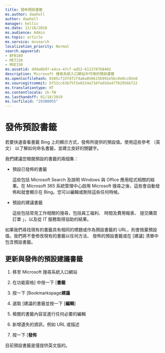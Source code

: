 ```yaml
---
title: 發佈預設書籤
ms.author: dawholl
author: dawholl
manager: kellis
ms.date: 12/18/2018
ms.audience: Admin
ms.topic: article
ms.service: mssearch
localization_priority: Normal
search.appverid:
- BFB160
- MET150
- MOE150
ms.assetid: d49a0b97-e4ca-47cf-ad52-6113787b8402
description: Microsoft 搜尋系統入口網站中可用的預設書籤
ms.openlocfilehash: 0105cf33fdf274a6a856615b992e5bc0e0cc02e8
ms.sourcegitcommit: bf52cc63b75f2e0324a716fe65da47702956b722
ms.translationtype: HT
ms.contentlocale: zh-TW
ms.lasthandoff: 01/18/2019
ms.locfileid: "29380055"
---
```

# <a name="publish-default-bookmarks"></a>發佈預設書籤

若要快速查看書籤 Bing 上的顯示方式，發佈所提供的預設值。使用這些參考 （英文） 以了解如何命名書籤，並建立良好的關鍵字。
  
我們建議您檢閱預設的書籤的兩個集：
  
- 預設已發佈的書籤
    
    這些包括 Microsoft Search 及說明 Windows 與 Office 應用程式相關的結果。在 Microsoft 365 系統管理中心啟用 Microsoft 搜尋之後，這些會自動發佈和就會顯示在 Bing。您可以編輯或刪除這些任何時候。
    
- 預設的建議書籤
    
    這些包括常見工作相關的搜尋，包括員工福利、 時間及費用報表、 提交購買訂單 」，以及從 IT 服務取得協助的結果。
    
如果我們尋找現有的書籤具有相同的標題或作為預設書籤的 URL，則會捨棄預設值。我們將不會修改現有的書籤以任何方法、 發佈的預設書籤或在 [建議] 清單中包含預設書籤。
  
## <a name="update-and-publish-a-default-suggested-bookmark"></a>更新與發佈的預設建議書籤

1. 移至 Microsoft 搜尋系統入口網站
    
2. 在功能窗格] 中按一下 [**書籤**
    
3. 按一下 [Bookmarkspage**建議**
    
4. 選取 [建議的書籤並按一下 [**編輯**]
    
5. 檢閱的書籤內容並進行任何必要的編輯
    
6. 新增遺失的資訊，例如 URL 或描述
    
7. 按一下 [**發佈**
    
目前預設書籤是僅提供英文版的。 

  

